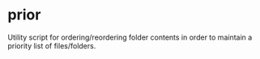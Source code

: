 # prior
Utility script for ordering/reordering folder contents in order to maintain a priority list of files/folders.
